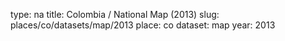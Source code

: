 type: na
title: Colombia / National Map (2013)
slug: places/co/datasets/map/2013
place: co
dataset: map
year: 2013
